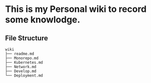 # This is my Personal wiki to record some knowlodge.

## File Structure

```
wiki
├── readme.md 
├── Monorepo.md 
├── Kubernetes.md
├── Network.md
├── Develop.md
└── Deployment.md
```
